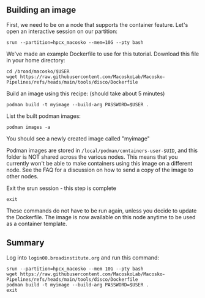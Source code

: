 Building an image
-----------------

First, we need to be on a node that supports the container feature. Let's open an interactive session on our partition:

```srun --partition=hpcx_macosko --mem=10G --pty bash```

We've made an example Dockerfile to use for this tutorial. Download this file in your home directory:

```
cd /broad/macosko/$USER
wget https://raw.githubusercontent.com/MacoskoLab/Macosko-Pipelines/refs/heads/main/tools/disco/Dockerfile
```

Build an image using this recipe: (should take about 5 minutes)

```podman build -t myimage --build-arg PASSWORD=$USER .```

List the built podman images:

```podman images -a```

You should see a newly created image called "myimage"

Podman images are stored in `/local/podman/containers-user-$UID`, and this folder is NOT shared across the various nodes. This means that you currently won't be able to make containers using this image on a different node. See the FAQ for a discussion on how to send a copy of the image to other nodes.

Exit the srun session - this step is complete

```exit```

These commands do not have to be run again, unless you decide to update the Dockerfile. The image is now available on this node anytime to be used as a container template.

Summary
-------
Log into `login00.broadinstitute.org` and run this command:
```
srun --partition=hpcx_macosko --mem 10G --pty bash
wget https://raw.githubusercontent.com/MacoskoLab/Macosko-Pipelines/refs/heads/main/tools/disco/Dockerfile
podman build -t myimage --build-arg PASSWORD=$USER .
exit
```
